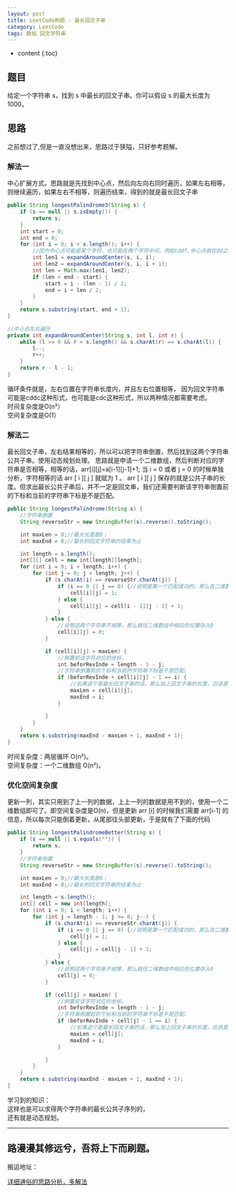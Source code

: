 ```yaml
---
layout: post
title: LeetCode刷题 - 最长回文子串
category: LeetCode
tags: 数组 回文字符串
---
```

* content
{:toc}

## 题目
给定一个字符串 s，找到 s 中最长的回文子串。你可以假设 s 的最大长度为 1000。

## 思路
之前想过了,但是一直没想出来，思路过于狭隘，只好参考题解。
### 解法一
中心扩展方式。思路就是先找到中心点，然后向左向右同时遍历，如果左右相等，则继续遍历，如果左右不相等，则遍历结束，得到的就是最长回文子串

```java
public String longestPalindrome3(String s) {
    if (s == null || s.isEmpty()) {
        return s;
    }
    int start = 0;
    int end = 0;
    for (int i = 0; i < s.length(); i++) {
        //因为中心点可能是某个字符，也可能在两个字符中间，例如cddf,中心点就在dd之间
        int len1 = expandAroundCenter(s, i, i);
        int len2 = expandAroundCenter(s, i, i + 1);
        int len = Math.max(len1, len2);
        if (len > end - start) {
            start = i - (len - 1) / 2;
            end = i + len / 2;
        }
    }
    return s.substring(start, end + 1);
}

//中心点左右遍历
private int expandAroundCenter(String s, int l, int r) {
    while (l >= 0 && r < s.length() && s.charAt(r) == s.charAt(l)) {
        l--;
        r++;
    }
    return r - l - 1;
}
```
循环条件就是，左右位置在字符串长度内，并且左右位置相等，
因为回文字符串可能是cddc这种形式，也可能是cdc这种形式，所以两种情况都需要考虑。   
时间复杂度是O(n²）     
空间复杂度是O(1）

### 解法二
最长回文子串，左右结果相等的，所以可以把字符串倒置，然后找到这两个字符串公共子串。使用动态规划处理。
思路就是申请一个二维数组，然后判断对应的字符串是否相等，相等的话，arr[i][j]=a[i-1][j-1]+1;
当 i = 0 或者 j = 0 的时候单独分析，字符相等的话 arr [ i ][ j ] 就赋为 1 。
arr [ i ][ j ] 保存的就是公共子串的长度。但求出最长公共子串后，并不一定是回文串，我们还需要判断该字符串倒置前的下标和当前的字符串下标是不是匹配。
```java
public String longestPalindrome(String s) {
    //字符串倒置
    String reverseStr = new StringBuffer(s).reverse().toString();

    int maxLen = 0;//最大长度是0；
    int maxEnd = 0;//最长的回文字符串的结束为止

    int length = s.length();
    int[][] cell = new int[length][length];
    for (int i = 0; i < length; i++) {
        for (int j = 0; j < length; j++) {
            if (s.charAt(i) == reverseStr.charAt(j)) {
                if (i == 0 || j == 0) {//说明是第一个匹配成功的，那么在二维数组相应的位置存入1
                    cell[i][j] = 1;
                } else {
                    cell[i][j] = cell[i - 1][j - 1] + 1;
                }
            } else {
                //说明这两个字符串不相等，那么就往二维数组中相应的位置存入0
                cell[i][j] = 0;
            }

            if (cell[i][j] > maxLen) {
                //倒置前该字符对应的坐标，
                int beforRevInde = length - 1 - j;
                //字符串倒置前的下标和当前的字符串下标是不是匹配。
                if (beforRevInde + cell[i][j] - 1 == i) {
                    //如果这个是最长回文子串的话，那么加上回文子串的长度，应该是和倒置前的i相等的
                    maxLen = cell[i][j];
                    maxEnd = i;
                }

            }
        }
    }
    return s.substring(maxEnd - maxLen + 1, maxEnd + 1);
}
```
时间复杂度：两层循环 O(n²)。   
空间复杂度：一个二维数组 O(n²)。
### 优化空间复杂度
更新一列，其实只用到了上一列的数据，上上一列的数据是用不到的，使用一个二维数组即可了。即空间复杂度是O(n)，但是更新 arr [i] 的时候我们需要 arr[i-1] 的信息，所以每次只能倒着更新，从尾部往头部更新，于是就有了下面的代码
```java
public String longestPalindromeBetter(String s) {
    if (s == null || s.equals("")) {
        return s;
    }
    //字符串倒置
    String reverseStr = new StringBuffer(s).reverse().toString();

    int maxLen = 0;//最大长度是0；
    int maxEnd = 0;//最长的回文字符串的结束为止

    int length = s.length();
    int[] cell = new int[length];
    for (int i = 0; i < length; i++) {
        for (int j = length - 1; j >= 0; j--) {
            if (s.charAt(i) == reverseStr.charAt(j)) {
                if (i == 0 || j == 0) {//说明是第一个匹配成功的，那么在二维数组相应的位置存入1
                    cell[j] = 1;
                } else {
                    cell[j] = cell[j - 1] + 1;
                }
            } else {
                //说明这两个字符串不相等，那么就往二维数组中相应的位置存入0
                cell[j] = 0;
            }

            if (cell[j] > maxLen) {
                //倒置前该字符对应的坐标，
                int beforRevInde = length - 1 - j;
                //字符串倒置前的下标和当前的字符串下标是不是匹配。
                if (beforRevInde + cell[j] - 1 == i) {
                    //如果这个是最长回文子串的话，那么加上回文子串的长度，应该是和倒置前的i相等的
                    maxLen = cell[j];
                    maxEnd = i;
                }

            }
        }
    }
    return s.substring(maxEnd - maxLen + 1, maxEnd + 1);
}
```

学习到的知识：   
这样也是可以求得两个字符串的最长公共子序列的，  
还有就是动态规划。

---
路漫漫其修远兮，吾将上下而刷题。   
---
搬运地址：    

[详细通俗的思路分析，多解法](https://leetcode-cn.com/problems/longest-palindromic-substring/solution/xiang-xi-tong-su-de-si-lu-fen-xi-duo-jie-fa-bao-gu/)   

